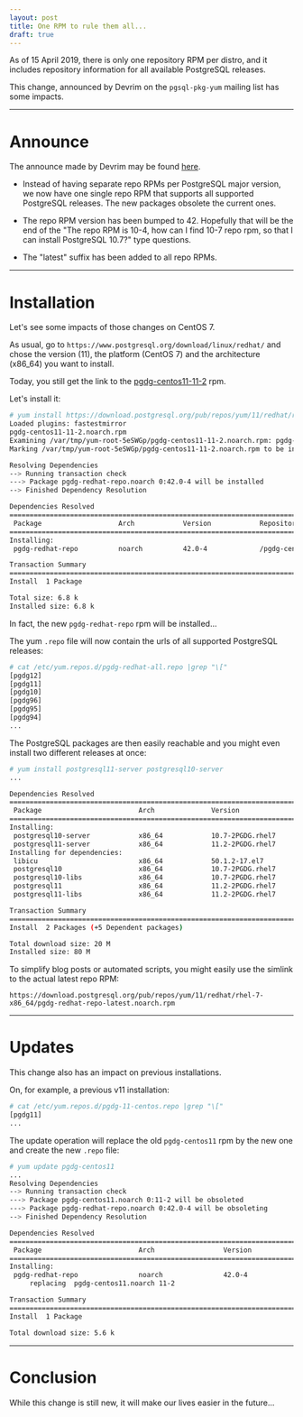 ```yaml
---
layout: post
title: One RPM to rule them all...
draft: true
---
```


As of 15 April 2019, there is only one repository RPM per distro, and it 
includes repository information for all available PostgreSQL releases. 

This change, announced by Devrim on the `pgsql-pkg-yum` mailing list has some 
impacts.

<!--MORE-->

-----

# [](#announce)Announce

The announce made by Devrim may be found [here](https://www.postgresql.org/message-id/flat/6f1e601300d575195d4f0d8a066ef4abf4c90c99.camel%40gunduz.org).

  * Instead of having separate repo RPMs per PostgreSQL major version, we now
have one single repo RPM that supports all supported PostgreSQL releases. 
The new packages obsolete the current ones.

  * The repo RPM version has been bumped to 42. Hopefully that
will be the end of the "The repo RPM is 10-4, how can I find 10-7 repo rpm, so
that I can install PostgreSQL 10.7?" type questions.

  * The "latest" suffix has been added to all repo RPMs.

-----

# [](#installation)Installation

Let's see some impacts of those changes on CentOS 7.

As usual, go to `https://www.postgresql.org/download/linux/redhat/` and chose 
the version (11), the platform (CentOS 7) and the architecture (x86_64) you 
want to install.

Today, you still get the link to the [pgdg-centos11-11-2](https://download.postgresql.org/pub/repos/yum/11/redhat/rhel-7-x86_64/pgdg-centos11-11-2.noarch.rpm) rpm.

Let's install it:

```bash
# yum install https://download.postgresql.org/pub/repos/yum/11/redhat/rhel-7-x86_64/pgdg-centos11-11-2.noarch.rpm
Loaded plugins: fastestmirror
pgdg-centos11-11-2.noarch.rpm
Examining /var/tmp/yum-root-5eSWGp/pgdg-centos11-11-2.noarch.rpm: pgdg-redhat-repo-42.0-4.noarch
Marking /var/tmp/yum-root-5eSWGp/pgdg-centos11-11-2.noarch.rpm to be installed

Resolving Dependencies
--> Running transaction check
---> Package pgdg-redhat-repo.noarch 0:42.0-4 will be installed
--> Finished Dependency Resolution

Dependencies Resolved
========================================================================================================
 Package                   Arch            Version            Repository                           Size
========================================================================================================
Installing:
 pgdg-redhat-repo          noarch          42.0-4             /pgdg-centos11-11-2.noarch          6.8 k

Transaction Summary
========================================================================================================
Install  1 Package

Total size: 6.8 k
Installed size: 6.8 k
```

In fact, the new `pgdg-redhat-repo` rpm will be installed...

The yum `.repo` file will now contain the urls of all supported PostgreSQL 
releases:

```bash
# cat /etc/yum.repos.d/pgdg-redhat-all.repo |grep "\["
[pgdg12]
[pgdg11]
[pgdg10]
[pgdg96]
[pgdg95]
[pgdg94]
...
```

The PostgreSQL packages are then easily reachable and you might even install 
two different releases at once:

```bash
# yum install postgresql11-server postgresql10-server
...

Dependencies Resolved
========================================================================================================
 Package                        Arch              Version                       Repository         Size
========================================================================================================
Installing:
 postgresql10-server            x86_64            10.7-2PGDG.rhel7              pgdg10            4.5 M
 postgresql11-server            x86_64            11.2-2PGDG.rhel7              pgdg11            4.7 M
Installing for dependencies:
 libicu                         x86_64            50.1.2-17.el7                 base              6.9 M
 postgresql10                   x86_64            10.7-2PGDG.rhel7              pgdg10            1.6 M
 postgresql10-libs              x86_64            10.7-2PGDG.rhel7              pgdg10            355 k
 postgresql11                   x86_64            11.2-2PGDG.rhel7              pgdg11            1.6 M
 postgresql11-libs              x86_64            11.2-2PGDG.rhel7              pgdg11            360 k

Transaction Summary
========================================================================================================
Install  2 Packages (+5 Dependent packages)

Total download size: 20 M
Installed size: 80 M
```

To simplify blog posts or automated scripts, you might easily use the simlink 
to the actual latest repo RPM:

```
https://download.postgresql.org/pub/repos/yum/11/redhat/rhel-7-x86_64/pgdg-redhat-repo-latest.noarch.rpm
```

-----

# [](#updates)Updates

This change also has an impact on previous installations. 

On, for example, a previous v11 installation:

```bash
# cat /etc/yum.repos.d/pgdg-11-centos.repo |grep "\["
[pgdg11]
...
```

The update operation will replace the old `pgdg-centos11` rpm by the new one 
and create the new `.repo` file:

```bash
# yum update pgdg-centos11
...
Resolving Dependencies
--> Running transaction check
---> Package pgdg-centos11.noarch 0:11-2 will be obsoleted
---> Package pgdg-redhat-repo.noarch 0:42.0-4 will be obsoleting
--> Finished Dependency Resolution

Dependencies Resolved
========================================================================================================
 Package                        Arch                 Version                 Repository            Size
========================================================================================================
Installing:
 pgdg-redhat-repo               noarch               42.0-4                  pgdg11               5.6 k
     replacing  pgdg-centos11.noarch 11-2

Transaction Summary
========================================================================================================
Install  1 Package

Total download size: 5.6 k
```

-----

# [](#conclusion)Conclusion

While this change is still new, it will make our lives easier in the future...
